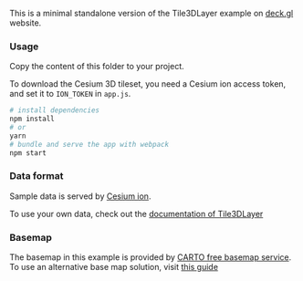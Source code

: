 This is a minimal standalone version of the Tile3DLayer example
on [deck.gl](http://deck.gl) website.

### Usage

Copy the content of this folder to your project. 

To download the Cesium 3D tileset, you need a Cesium ion access token, and set it to `ION_TOKEN` in `app.js`.

```bash
# install dependencies
npm install
# or
yarn
# bundle and serve the app with webpack
npm start
```

### Data format

Sample data is served by [Cesium ion](https://cesium.com/cesium-ion/).

To use your own data, check out the [documentation of Tile3DLayer](../../../docs/api-reference/geo-layers/tile-3d-layer.md)

### Basemap

The basemap in this example is provided by [CARTO free basemap service](https://carto.com/basemaps). To use an alternative base map solution, visit [this guide](https://deck.gl/docs/get-started/using-with-map#display-maps-without-a-mapbox-token)
